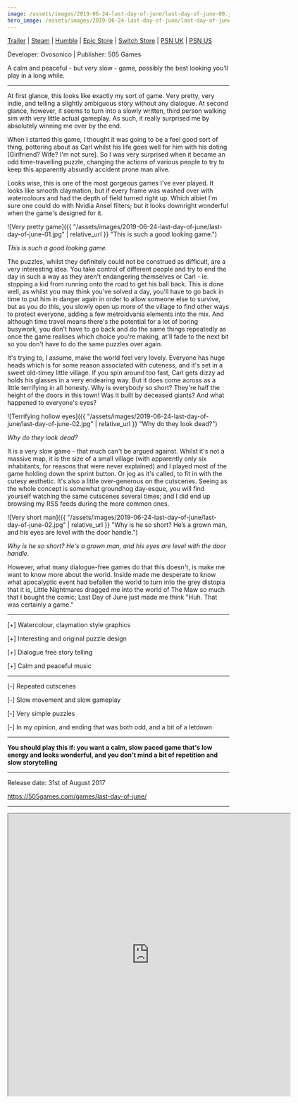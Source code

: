 ```yaml
---
image: /assets/images/2019-06-24-last-day-of-june/last-day-of-june-00.jpg
hero_image: /assets/images/2019-06-24-last-day-of-june/last-day-of-june-00.jpg
---
```


[Trailer](https://youtu.be/IDTnDDr0VRg)  \|  [Steam](https://store.steampowered.com/app/635320/Last_Day_of_June/)  \|  [Humble](https://www.humblebundle.com/store/last-day-of-june)  \|  [Epic Store](denied:httpshttps://www.epicgames.com/store/en-US/product/last-day-of-june/home)  \|  [Switch Store](https://www.nintendo.com/games/detail/last-day-of-june-switch/)  \|  [PSN UK](https://store.playstation.com/en-gb/product/EP4040-CUSA06073_00-OVOSONICO505GCAR)  \|  [PSN US](https://store.playstation.com/en-us/product/UP4040-CUSA06148_00-OVOSONICO505GCAR)


Developer: Ovosonico  \|  Publisher: 505 Games

A calm and peaceful - but _very_ slow - game, possibly the best looking you'll play in a long while.

<!--more-->

* * *

At first glance, this looks like exactly my sort of game. Very pretty, very indie, and telling a slightly ambiguous story without any dialogue. At second glance, however, it seems to turn into a slowly written, third person walking sim with very little actual gameplay. As such, it really surprised me by absolutely winning me over by the end.

When I started this game, I thought it was going to be a feel good sort of thing, pottering about as Carl whilst his life goes well for him with his doting [Girlfriend? Wife? I'm not sure]. So I was very surprised when it became an odd time-travelling puzzle, changing the actions of various people to try to keep this apparently absurdly accident prone man alive.

Looks wise, this is one of the most gorgeous games I've ever played. It looks like smooth claymation, but if every frame was washed over with watercolours and had the depth of field turned right up. Which albiet I'm sure one could do with Nvidia Ansel filters; but it looks downright wonderful when the game's designed for it.

![Very pretty game]({{ "/assets/images/2019-06-24-last-day-of-june/last-day-of-june-01.jpg" | relative_url }} "This is such a good looking game.")

_This is such a good looking game._

The puzzles, whilst they definitely could not be construed as difficult, are a very interesting idea. You take control of different people and try to end the day in such a way as they aren't endangering themselves or Carl - ie. stopping a kid from running onto the road to get his ball back. This is done well, as whilst you may think you've solved a day, you'll have to go back in time to put him in danger again in order to allow someone else to survive, but as you do this, you slowly open up more of the village to find other ways to protect everyone, adding a few metroidvania elements into the mix. And although time travel means there's the potential for a lot of boring busywork, you don't have to go back and do the same things repeatedly as once the game realises which choice you're making, at'll fade to the next bit so you don't have to do the same puzzles over again.

It's trying to, I assume, make the world feel very lovely. Everyone has huge heads which is for some reason associated with cuteness, and it's set in a sweet old-timey little village. If you spin around too fast, Carl gets dizzy ad holds his glasses in a very endearing way. But it does come across as a little terrifying in all honesty. Why is everybody so short? They're half the height of the doors in this town! Was it built by deceased giants? And what happened to everyone's eyes?

![Terrifying hollow eyes]({{ "/assets/images/2019-06-24-last-day-of-june/last-day-of-june-02.jpg" | relative_url }} "Why do they look dead?")

_Why do they look dead?_

It is a very slow game - that much can't be argued against. Whilst it's not a massive map, it is the size of a small village (with apparently only six inhabitants, for reasons that were never explained) and I played most of the game holding down the sprint button. Or jog as it's called, to fit in with the cutesy æsthetic. It's also a little over-generous on the cutscenes. Seeing as the whole concept is somewhat groundhog day-esque, you will find yourself watching the same cutscenes several times; and I did end up browsing my RSS feeds during the more common ones.

![Very short man]({{ "/assets/images/2019-06-24-last-day-of-june/last-day-of-june-02.jpg" | relative_url }} "Why is he so short? He’s a grown man, and his eyes are level with the door handle.")

_Why is he so short? He's a grown man, and his eyes are level with the door handle._

However, what many dialogue-free games do that this doesn't, is make me want to know more about the world. Inside made me desperate to know what apocalyptic event had befallen the world to turn into the grey distopia that it is, Little Nightmares dragged me into the world of The Maw so much that I bought the comic; Last Day of June just made me think "Huh. That was certainly a game."

* * *

[+] Watercolour, claymation style graphics

[+] Interesting and original puzzle design

[+] Dialogue free story telling

[+] Calm and peaceful music

* * *

[-] Repeated cutscenes

[-] Slow movement and slow gameplay

[-] Very simple puzzles

[-] In my opinion, and ending that was both odd, and a bit of a letdown

* * *

**You should play this if: you want a calm, slow paced game that's low energy and looks wonderful, and you don't mind a bit of repetition and slow storytelling**

* * *

Release date: 31st of August 2017

https://505games.com/games/last-day-of-june/

* * *

<iframe width="640" height="640" src="https://www.youtube.com/embed/IDTnDDr0VRg" frameborder="1" allowfullscreen="allowfullscreen"></iframe>